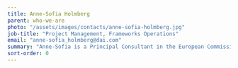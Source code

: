 ```yaml
---
title: Anne-Sofia Holmberg
parent: who-we-are
photo: "/assets/images/contacts/anne-sofia-holmberg.jpg"
job-title: "Project Management, Frameworks Operations"
email: "anne-sofia_holmberg@dai.com"
summary: "Anne-Sofia is a Principal Consultant in the European Commission Framework Contracts Unit. She is responsible for managing short-term technical assistance contracts across five thematic lots covering governance and human rights, rural development, environment, private sector development, and trade. She is also managing the call-down element of a World Bank contract supporting the Comprehensive Africa Agriculture Development Programme. Anne-Sofia joined the company in 2007, working initially in business development for West Africa and management of programmes in Nigeria and Ghana."
sort-order: 0
---
```

